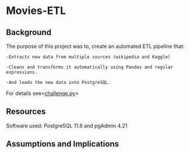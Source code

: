 # Movies-ETL
## Background 
The purpose of this project was to, create an automated ETL pipeline that:

    -Extracts new data from multiple sources (wikipedia and Kaggle)

    -Cleans and transforms it automatically using Pandas and regular expressions.

    -And loads the new data into PostgreSQL.
    
For details see<[challenge.py](https://github.com/Muzznah/Movies-ETL/blob/master/Challenge.py)>
  
## Resources
Software used: PostgreSQL 11.8 and pgAdmin 4.21
## Assumptions and Implications
